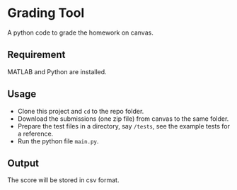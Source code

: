# Grading Tool

A python code to grade the homework on canvas.

## Requirement

MATLAB and Python are installed.

## Usage

- Clone this project and ``cd`` to the repo folder.
- Download the submissions (one zip file) from canvas to the same folder.
- Prepare the test files in a directory, say ``/tests``, see the example tests for a reference.
- Run the python file ``main.py``.

## Output

The score will be stored in csv format.
